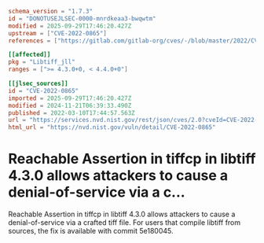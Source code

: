 ```toml
schema_version = "1.7.3"
id = "DONOTUSEJLSEC-0000-mnrdkeaa3-bwqwtm"
modified = 2025-09-29T17:46:20.427Z
upstream = ["CVE-2022-0865"]
references = ["https://gitlab.com/gitlab-org/cves/-/blob/master/2022/CVE-2022-0865.json", "https://gitlab.com/libtiff/libtiff/-/issues/385", "https://gitlab.com/libtiff/libtiff/-/merge_requests/306", "https://lists.fedoraproject.org/archives/list/package-announce%40lists.fedoraproject.org/message/RNT2GFNRLOMKJ5KXM6JIHKBNBFDVZPD3/", "https://lists.fedoraproject.org/archives/list/package-announce%40lists.fedoraproject.org/message/ZQ4E654ZYUUUQNBKYQFXNK2CV3CPWTM2/", "https://security.gentoo.org/glsa/202210-10", "https://security.netapp.com/advisory/ntap-20221228-0008/", "https://www.debian.org/security/2022/dsa-5108", "https://gitlab.com/gitlab-org/cves/-/blob/master/2022/CVE-2022-0865.json", "https://gitlab.com/libtiff/libtiff/-/issues/385", "https://gitlab.com/libtiff/libtiff/-/merge_requests/306", "https://lists.fedoraproject.org/archives/list/package-announce%40lists.fedoraproject.org/message/RNT2GFNRLOMKJ5KXM6JIHKBNBFDVZPD3/", "https://lists.fedoraproject.org/archives/list/package-announce%40lists.fedoraproject.org/message/ZQ4E654ZYUUUQNBKYQFXNK2CV3CPWTM2/", "https://security.gentoo.org/glsa/202210-10", "https://security.netapp.com/advisory/ntap-20221228-0008/", "https://www.debian.org/security/2022/dsa-5108"]

[[affected]]
pkg = "Libtiff_jll"
ranges = [">= 4.3.0+0, < 4.4.0+0"]

[[jlsec_sources]]
id = "CVE-2022-0865"
imported = 2025-09-29T17:46:20.427Z
modified = 2024-11-21T06:39:33.490Z
published = 2022-03-10T17:44:57.563Z
url = "https://services.nvd.nist.gov/rest/json/cves/2.0?cveId=CVE-2022-0865"
html_url = "https://nvd.nist.gov/vuln/detail/CVE-2022-0865"
```

# Reachable Assertion in tiffcp in libtiff 4.3.0 allows attackers to cause a denial-of-service via a c...

Reachable Assertion in tiffcp in libtiff 4.3.0 allows attackers to cause a denial-of-service via a crafted tiff file. For users that compile libtiff from sources, the fix is available with commit 5e180045.

